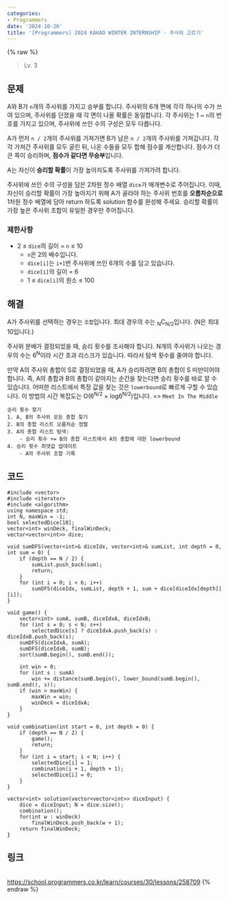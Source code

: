 ```yaml
---
categories:
- Programmers
date: '2024-10-26'
title: '[Programmers] 2024 KAKAO WINTER INTERNSHIP - 주사위 고르기'
---
```


{% raw %}
> Lv. 3<br>

## 문제
A와 B가  `n`개의 주사위를 가지고 승부를 합니다. 주사위의 6개 면에 각각 하나의 수가 쓰여 있으며, 주사위를 던졌을 때 각 면이 나올 확률은 동일합니다. 각 주사위는 1 ~  `n`의 번호를 가지고 있으며, 주사위에 쓰인 수의 구성은 모두 다릅니다.

A가 먼저  `n / 2`개의 주사위를 가져가면 B가 남은  `n / 2`개의 주사위를 가져갑니다. 각각 가져간 주사위를 모두 굴린 뒤, 나온 수들을 모두 합해 점수를 계산합니다. 점수가 더 큰 쪽이 승리하며,  **점수가 같다면 무승부**입니다.

A는 자신이  **승리할 확률**이 가장 높아지도록 주사위를 가져가려 합니다.

주사위에 쓰인 수의 구성을 담은 2차원 정수 배열  `dice`가 매개변수로 주어집니다. 이때, 자신이 승리할 확률이 가장 높아지기 위해 A가 골라야 하는 주사위 번호를  **오름차순으로**  1차원 정수 배열에 담아 return 하도록 solution 함수를 완성해 주세요. 승리할 확률이 가장 높은 주사위 조합이 유일한 경우만 주어집니다.

### 제한사항
-   2 ≤  `dice`의 길이 =  `n`  ≤ 10
    -   `n`은 2의 배수입니다.
    -   `dice[i]`는  `i+1`번 주사위에 쓰인 6개의 수를 담고 있습니다.
    -   `dice[i]`의 길이 = 6
    -   1 ≤  `dice[i]`의 원소 ≤ 100

## 해결
A가 주사위를 선택하는 경우는 `조합`입니다. 최대 경우의 수는 <sub>N</sub>C<sub>N/2</sub>입니다. (N은 최대 10입니다.)

주사위 분배가 결정되었을 때, 승리 횟수를 조사해야 합니다. N개의 주사위가 나오는 경우의 수는 6<sup>N</sup>이라 시간 초과 리스크가 있습니다. 따라서 탐색 횟수를 줄여야 합니다.

만약 A의 주사위 총합이 S로 결정되었을 때, A가 승리하려면 B의 총합이 S 미만이어야 합니다. 즉, A의 총합과 B의 총합이 같아지는 순간을 찾는다면 승리 횟수를 바로 알 수 있습니다. 어떠한 리스트에서 특정 값을 찾는 것은 `lowerbound`로 빠르게 구할 수 있습니다. 이 방법의 시간 복잡도는 O(6<sup>N/2</sup> × log6<sup>N/2</sup>)입니다. => `Meet In The Middle`

```
승리 횟수 찾기
1. A, B의 주사위 모든 총합 찾기
2. B의 총합 리스트 오름차순 정렬
3. A의 총합 리스트 탐색:
	- 승리 횟수 += B의 총합 리스트에서 A의 총합에 대한 lowerbound
4. 승리 횟수 최댓값 업데이트
	- A의 주사위 조합 기록
```

## 코드
```
#include <vector>
#include <iterator>
#include <algorithm>
using namespace std;
int N, maxWin = -1;
bool selectedDice[10];
vector<int> winDeck, finalWinDeck;
vector<vector<int>> dice;

void sumDFS(vector<int>& diceIdx, vector<int>& sumList, int depth = 0, int sum = 0) {
    if (depth == N / 2) {
        sumList.push_back(sum);
        return;
    }
    for (int i = 0; i < 6; i++)
        sumDFS(diceIdx, sumList, depth + 1, sum + dice[diceIdx[depth]][i]);
}

void game() {
    vector<int> sumA, sumB, diceIdxA, diceIdxB;
    for (int s = 0; s < N; s++)
        selectedDice[s] ? diceIdxA.push_back(s) : diceIdxB.push_back(s);
    sumDFS(diceIdxA, sumA);
    sumDFS(diceIdxB, sumB);
    sort(sumB.begin(), sumB.end());

    int win = 0;
    for (int s : sumA)
        win += distance(sumB.begin(), lower_bound(sumB.begin(), sumB.end(), s));
    if (win > maxWin) {
        maxWin = win;
        winDeck = diceIdxA;
    }
}

void combination(int start = 0, int depth = 0) {
    if (depth == N / 2) {
        game();
        return;
    }
    for (int i = start; i < N; i++) {
        selectedDice[i] = 1;
        combination(i + 1, depth + 1);
        selectedDice[i] = 0;
    }
}

vector<int> solution(vector<vector<int>> diceInput) {
    dice = diceInput; N = dice.size();
    combination();
    for(int w : winDeck)
        finalWinDeck.push_back(w + 1);
    return finalWinDeck;
}
```

## 링크
<br>https://school.programmers.co.kr/learn/courses/30/lessons/258709
{% endraw %}